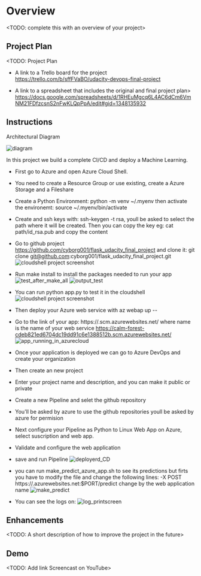 # Overview

<TODO: complete this with an overview of your project>



## Project Plan
<TODO: Project Plan

* A link to a Trello board for the project
https://trello.com/b/sffFVaBO/udacity-devops-final-project

* A link to a spreadsheet that includes the original and final project plan>
https://docs.google.com/spreadsheets/d/1RHEuMgcq6L4AC6dCm6VmNM21FDfzcsnS2nFwKLQpPpA/edit#gid=1348135932

## Instructions

 Architectural Diagram

![diagram](https://user-images.githubusercontent.com/27867802/183260896-e27a980d-f11a-4225-93c0-f839ba99dde1.png)



In this project we build a complete CI/CD and deploy a Machine Learning.

- First go to Azure and open Azure Cloud Shell.
- You need to create a Resource Group or use existing, create a Azure Storage and a Fileshare
- Create a Python Environment: python -m venv ~/.myenv then activate the environemt:
  source ~/.myenv/bin/activate
- Create and ssh keys with: ssh-keygen -t rsa, youll be asked to select the path where it will be created.
  Then you can copy the key eg: cat path/id_rsa.pub and copy the content
- Go to github project https://github.com/cyborg001/flask_udacity_final_project and clone it:
  git clone git@github.com:cyborg001/flask_udacity_final_project.git
  ![cloudshell project screenshot](https://user-images.githubusercontent.com/27867802/183228949-667930e4-5bfa-42f3-ad77-b8b7c164338f.png)
- Run make install to install the packages needed to run your app
  ![test_after_make_all](https://user-images.githubusercontent.com/27867802/183237635-a26453df-0832-44a7-abcc-f8fe185ae181.png)
  ![output_test](https://user-images.githubusercontent.com/27867802/183237593-126715a1-1e27-4ce7-88bb-39aa39aaded5.png)
- You can run python app.py to test it in the cloudshell
  ![cloudshell project screenshot](https://user-images.githubusercontent.com/27867802/183265957-8835548a-d9f5-4a93-a7d2-36e9204b9cd0.png)
  
- Then deploy your Azure web service with az webap up --<name>
- Go to the link of your app: https://<name>.scm.azurewebsites.net/ where name is the name of your web service
  https://calm-forest-cdeb821ed6704dc19dd91c6e1388512b.scm.azurewebsites.net/
  ![app_running_in_azurecloud](https://user-images.githubusercontent.com/27867802/183238965-58d9bc7e-3149-4332-8ee4-c7c424fadc37.png)

- Once your application is deployed we can go to Azure DevOps and create your organization
- Then create an new project
- Enter your project name and description, and you can make it public or private
- Create a new Pipeline and selet the github repository
- You'll be asked by azure to use the github repositories youll be asked by azure for permision
- Next configure your Pipeline as Python to Linux Web App on Azure, select suscription and web app.
- Validate and configure the web application 
- save and run Pipeline
  ![deployerd_CD](https://user-images.githubusercontent.com/27867802/183238075-da785ac2-431a-4841-8a3b-5ff874a10e22.png)
- you can run make_predict_azure_app.sh to see its predictions but firts you have to modify the file and change
  the following lines: -X POST https://<appname>.azurewebsites.net:$PORT/predict change <appname> 
  by the web application name
  ![make_predict](https://user-images.githubusercontent.com/27867802/183237890-0b90c289-9418-48be-a345-c0cec086990b.png)
- You can see the logs on: 
  ![log_printscreen](https://user-images.githubusercontent.com/27867802/183238142-c2dc169a-6a84-4d56-b1c0-4e0b0c0d6aa8.png)

## Enhancements

<TODO: A short description of how to improve the project in the future>

## Demo 

<TODO: Add link Screencast on YouTube>


